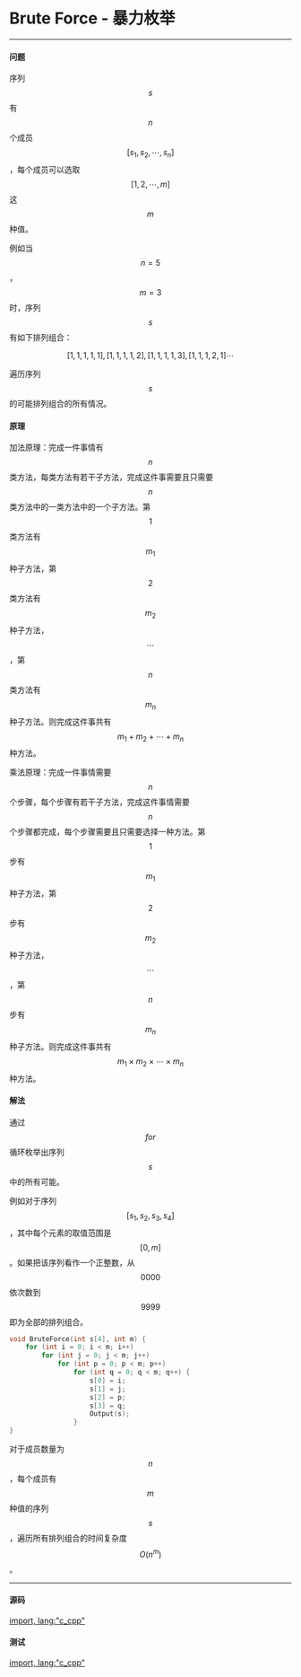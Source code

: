 # Brute Force - 暴力枚举

--------

#### 问题

序列$$ s $$有$$ n $$个成员$$ [s_1,s_2, \cdots ,s_n] $$，每个成员可以选取$$ [1,2, \cdots ,m] $$这$$ m $$种值。

例如当$$ n = 5 $$，$$ m = 3 $$时，序列$$ s $$有如下排列组合：

$$
[1,1,1,1,1], [1,1,1,1,2], [1,1,1,1,3], [1,1,1,2,1] \cdots
$$

遍历序列$$ s $$的可能排列组合的所有情况。

#### 原理

加法原理：完成一件事情有$$ n $$类方法，每类方法有若干子方法，完成这件事需要且只需要$$ n $$类方法中的一类方法中的一个子方法。第$$ 1 $$类方法有$$ m_1 $$种子方法，第$$ 2 $$类方法有$$ m_2 $$种子方法，$$ \cdots $$，第$$ n $$类方法有$$ m_n $$种子方法。则完成这件事共有$$ m_1 + m_2 + \cdots + m_n $$种方法。

乘法原理：完成一件事情需要$$ n $$个步骤，每个步骤有若干子方法，完成这件事情需要$$ n $$个步骤都完成，每个步骤需要且只需要选择一种方法。第$$ 1 $$步有$$ m_1 $$种子方法，第$$ 2 $$步有$$ m_2 $$种子方法，$$ \cdots $$，第$$ n $$步有$$ m_n $$种子方法。则完成这件事共有$$ m_1 \times m_2 \times \cdots \times m_n $$种方法。

#### 解法

通过$$ for $$循环枚举出序列$$ s $$中的所有可能。

例如对于序列$$ [s_1,s_2,s_3,s_4] $$，其中每个元素的取值范围是$$ [0,m] $$。如果把该序列看作一个正整数，从$$ 0000 $$依次数到$$ 9999 $$即为全部的排列组合。

``` c++
void BruteForce(int s[4], int m) {
    for (int i = 0; i < m; i++)
        for (int j = 0; j < m; j++)
            for (int p = 0; p < m; p++)
                for (int q = 0; q < m; q++) {
                    s[0] = i;
                    s[1] = j;
                    s[2] = p;
                    s[3] = q;
                    Output(s);
                }
}
```

对于成员数量为$$ n $$，每个成员有$$ m $$种值的序列$$ s $$，遍历所有排列组合的时间复杂度$$ O(n^m) $$。

--------

#### 源码

[import, lang:"c_cpp"](../../../src/Search/BruteForce.hpp)

#### 测试

[import, lang:"c_cpp"](../../../src/Search/BruteForce.cpp)
